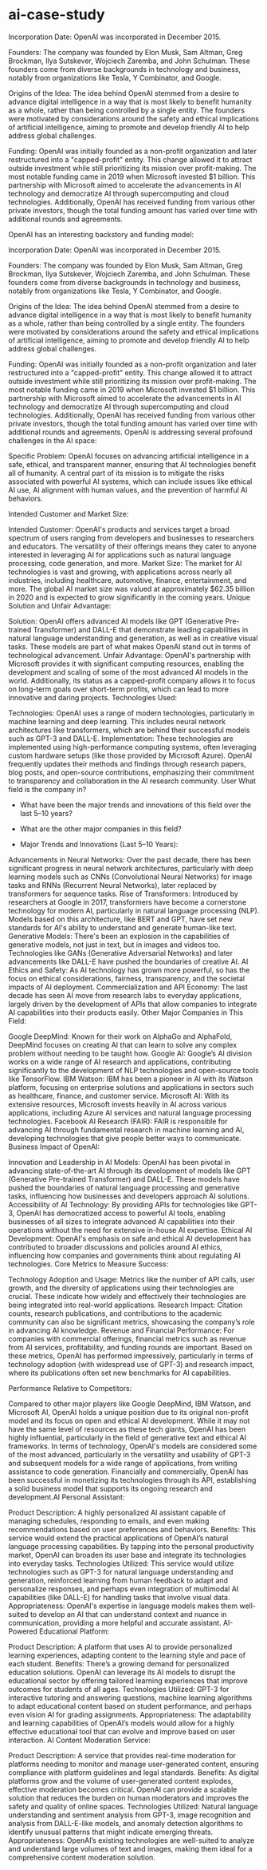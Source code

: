 # ai-case-study
Incorporation Date: OpenAI was incorporated in December 2015.

Founders: The company was founded by Elon Musk, Sam Altman, Greg Brockman, Ilya Sutskever, Wojciech Zaremba, and John Schulman. These founders come from diverse backgrounds in technology and business, notably from organizations like Tesla, Y Combinator, and Google.

Origins of the Idea: The idea behind OpenAI stemmed from a desire to advance digital intelligence in a way that is most likely to benefit humanity as a whole, rather than being controlled by a single entity. The founders were motivated by considerations around the safety and ethical implications of artificial intelligence, aiming to promote and develop friendly AI to help address global challenges.

Funding: OpenAI was initially founded as a non-profit organization and later restructured into a "capped-profit" entity. This change allowed it to attract outside investment while still prioritizing its mission over profit-making. The most notable funding came in 2019 when Microsoft invested $1 billion. This partnership with Microsoft aimed to accelerate the advancements in AI technology and democratize AI through supercomputing and cloud technologies. Additionally, OpenAI has received funding from various other private investors, though the total funding amount has varied over time with additional rounds and agreements.

OpenAI has an interesting backstory and funding model:

Incorporation Date: OpenAI was incorporated in December 2015.

Founders: The company was founded by Elon Musk, Sam Altman, Greg Brockman, Ilya Sutskever, Wojciech Zaremba, and John Schulman. These founders come from diverse backgrounds in technology and business, notably from organizations like Tesla, Y Combinator, and Google.

Origins of the Idea: The idea behind OpenAI stemmed from a desire to advance digital intelligence in a way that is most likely to benefit humanity as a whole, rather than being controlled by a single entity. The founders were motivated by considerations around the safety and ethical implications of artificial intelligence, aiming to promote and develop friendly AI to help address global challenges.

Funding: OpenAI was initially founded as a non-profit organization and later restructured into a "capped-profit" entity. This change allowed it to attract outside investment while still prioritizing its mission over profit-making. The most notable funding came in 2019 when Microsoft invested $1 billion. This partnership with Microsoft aimed to accelerate the advancements in AI technology and democratize AI through supercomputing and cloud technologies. Additionally, OpenAI has received funding from various other private investors, though the total funding amount has varied over time with additional rounds and agreements.
OpenAI is addressing several profound challenges in the AI space:

Specific Problem: OpenAI focuses on advancing artificial intelligence in a safe, ethical, and transparent manner, ensuring that AI technologies benefit all of humanity. A central part of its mission is to mitigate the risks associated with powerful AI systems, which can include issues like ethical AI use, AI alignment with human values, and the prevention of harmful AI behaviors.

Intended Customer and Market Size:

Intended Customer: OpenAI's products and services target a broad spectrum of users ranging from developers and businesses to researchers and educators. The versatility of their offerings means they cater to anyone interested in leveraging AI for applications such as natural language processing, code generation, and more.
Market Size: The market for AI technologies is vast and growing, with applications across nearly all industries, including healthcare, automotive, finance, entertainment, and more. The global AI market size was valued at approximately $62.35 billion in 2020 and is expected to grow significantly in the coming years.
Unique Solution and Unfair Advantage:

Solution: OpenAI offers advanced AI models like GPT (Generative Pre-trained Transformer) and DALL-E that demonstrate leading capabilities in natural language understanding and generation, as well as in creative visual tasks. These models are part of what makes OpenAI stand out in terms of technological advancement.
Unfair Advantage: OpenAI's partnership with Microsoft provides it with significant computing resources, enabling the development and scaling of some of the most advanced AI models in the world. Additionally, its status as a capped-profit company allows it to focus on long-term goals over short-term profits, which can lead to more innovative and daring projects.
Technologies Used:

Technologies: OpenAI uses a range of modern technologies, particularly in machine learning and deep learning. This includes neural network architectures like transformers, which are behind their successful models such as GPT-3 and DALL-E.
Implementation: These technologies are implemented using high-performance computing systems, often leveraging custom hardware setups (like those provided by Microsoft Azure). OpenAI frequently updates their methods and findings through research papers, blog posts, and open-source contributions, emphasizing their commitment to transparency and collaboration in the AI research community.
User
What field is the company in?

* What have been the major trends and innovations of this field over the last 5&ndash;10 years?

* What are the other major companies in this field?
* Major Trends and Innovations (Last 5–10 Years):

Advancements in Neural Networks: Over the past decade, there has been significant progress in neural network architectures, particularly with deep learning models such as CNNs (Convolutional Neural Networks) for image tasks and RNNs (Recurrent Neural Networks), later replaced by transformers for sequence tasks.
Rise of Transformers: Introduced by researchers at Google in 2017, transformers have become a cornerstone technology for modern AI, particularly in natural language processing (NLP). Models based on this architecture, like BERT and GPT, have set new standards for AI's ability to understand and generate human-like text.
Generative Models: There's been an explosion in the capabilities of generative models, not just in text, but in images and videos too. Technologies like GANs (Generative Adversarial Networks) and later advancements like DALL-E have pushed the boundaries of creative AI.
AI Ethics and Safety: As AI technology has grown more powerful, so has the focus on ethical considerations, fairness, transparency, and the societal impacts of AI deployment.
Commercialization and API Economy: The last decade has seen AI move from research labs to everyday applications, largely driven by the development of APIs that allow companies to integrate AI capabilities into their products easily.
Other Major Companies in This Field:

Google DeepMind: Known for their work on AlphaGo and AlphaFold, DeepMind focuses on creating AI that can learn to solve any complex problem without needing to be taught how.
Google AI: Google’s AI division works on a wide range of AI research and applications, contributing significantly to the development of NLP technologies and open-source tools like TensorFlow.
IBM Watson: IBM has been a pioneer in AI with its Watson platform, focusing on enterprise solutions and applications in sectors such as healthcare, finance, and customer service.
Microsoft AI: With its extensive resources, Microsoft invests heavily in AI across various applications, including Azure AI services and natural language processing technologies.
Facebook AI Research (FAIR): FAIR is responsible for advancing AI through fundamental research in machine learning and AI, developing technologies that give people better ways to communicate.
Business Impact of OpenAI:

Innovation and Leadership in AI Models: OpenAI has been pivotal in advancing state-of-the-art AI through its development of models like GPT (Generative Pre-trained Transformer) and DALL-E. These models have pushed the boundaries of natural language processing and generative tasks, influencing how businesses and developers approach AI solutions.
Accessibility of AI Technology: By providing APIs for technologies like GPT-3, OpenAI has democratized access to powerful AI tools, enabling businesses of all sizes to integrate advanced AI capabilities into their operations without the need for extensive in-house AI expertise.
Ethical AI Development: OpenAI's emphasis on safe and ethical AI development has contributed to broader discussions and policies around AI ethics, influencing how companies and governments think about regulating AI technologies.
Core Metrics to Measure Success:

Technology Adoption and Usage: Metrics like the number of API calls, user growth, and the diversity of applications using their technologies are crucial. These indicate how widely and effectively their technologies are being integrated into real-world applications.
Research Impact: Citation counts, research publications, and contributions to the academic community can also be significant metrics, showcasing the company’s role in advancing AI knowledge.
Revenue and Financial Performance: For companies with commercial offerings, financial metrics such as revenue from AI services, profitability, and funding rounds are important.
Based on these metrics, OpenAI has performed impressively, particularly in terms of technology adoption (with widespread use of GPT-3) and research impact, where its publications often set new benchmarks for AI capabilities.

Performance Relative to Competitors:

Compared to other major players like Google DeepMind, IBM Watson, and Microsoft AI, OpenAI holds a unique position due to its original non-profit model and its focus on open and ethical AI development. While it may not have the same level of resources as these tech giants, OpenAI has been highly influential, particularly in the field of generative text and ethical AI frameworks.
In terms of technology, OpenAI's models are considered some of the most advanced, particularly in the versatility and usability of GPT-3 and subsequent models for a wide range of applications, from writing assistance to code generation.
Financially and commercially, OpenAI has been successful in monetizing its technologies through its API, establishing a solid business model that supports its ongoing research and development.AI Personal Assistant:

Product Description: A highly personalized AI assistant capable of managing schedules, responding to emails, and even making recommendations based on user preferences and behaviors.
Benefits: This service would extend the practical applications of OpenAI’s natural language processing capabilities. By tapping into the personal productivity market, OpenAI can broaden its user base and integrate its technologies into everyday tasks.
Technologies Utilized: This service would utilize technologies such as GPT-3 for natural language understanding and generation, reinforced learning from human feedback to adapt and personalize responses, and perhaps even integration of multimodal AI capabilities (like DALL-E) for handling tasks that involve visual data.
Appropriateness: OpenAI's expertise in language models makes them well-suited to develop an AI that can understand context and nuance in communication, providing a more helpful and accurate assistant.
AI-Powered Educational Platform:

Product Description: A platform that uses AI to provide personalized learning experiences, adapting content to the learning style and pace of each student.
Benefits: There’s a growing demand for personalized education solutions. OpenAI can leverage its AI models to disrupt the educational sector by offering tailored learning experiences that improve outcomes for students of all ages.
Technologies Utilized: GPT-3 for interactive tutoring and answering questions, machine learning algorithms to adapt educational content based on student performance, and perhaps even vision AI for grading assignments.
Appropriateness: The adaptability and learning capabilities of OpenAI’s models would allow for a highly effective educational tool that can evolve and improve based on user interaction.
AI Content Moderation Service:

Product Description: A service that provides real-time moderation for platforms needing to monitor and manage user-generated content, ensuring compliance with platform guidelines and legal standards.
Benefits: As digital platforms grow and the volume of user-generated content explodes, effective moderation becomes critical. OpenAI can provide a scalable solution that reduces the burden on human moderators and improves the safety and quality of online spaces.
Technologies Utilized: Natural language understanding and sentiment analysis from GPT-3, image recognition and analysis from DALL-E-like models, and anomaly detection algorithms to identify unusual patterns that might indicate emerging threats.
Appropriateness: OpenAI’s existing technologies are well-suited to analyze and understand large volumes of text and images, making them ideal for a comprehensive content moderation solution.
